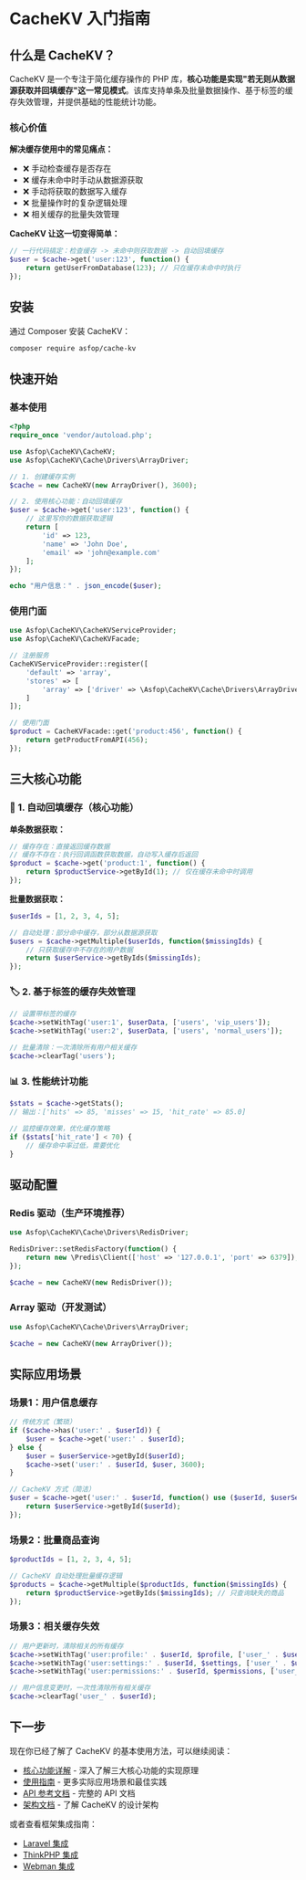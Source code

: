 # CacheKV 入门指南

## 什么是 CacheKV？

CacheKV 是一个专注于简化缓存操作的 PHP 库，**核心功能是实现"若无则从数据源获取并回填缓存"这一常见模式**。该库支持单条及批量数据操作、基于标签的缓存失效管理，并提供基础的性能统计功能。

### 核心价值

**解决缓存使用中的常见痛点：**
- ❌ 手动检查缓存是否存在
- ❌ 缓存未命中时手动从数据源获取
- ❌ 手动将获取的数据写入缓存
- ❌ 批量操作时的复杂逻辑处理
- ❌ 相关缓存的批量失效管理

**CacheKV 让这一切变得简单：**
```php
// 一行代码搞定：检查缓存 -> 未命中则获取数据 -> 自动回填缓存
$user = $cache->get('user:123', function() {
    return getUserFromDatabase(123); // 只在缓存未命中时执行
});
```

## 安装

通过 Composer 安装 CacheKV：

```bash
composer require asfop/cache-kv
```

## 快速开始

### 基本使用

```php
<?php
require_once 'vendor/autoload.php';

use Asfop\CacheKV\CacheKV;
use Asfop\CacheKV\Cache\Drivers\ArrayDriver;

// 1. 创建缓存实例
$cache = new CacheKV(new ArrayDriver(), 3600);

// 2. 使用核心功能：自动回填缓存
$user = $cache->get('user:123', function() {
    // 这里写你的数据获取逻辑
    return [
        'id' => 123,
        'name' => 'John Doe',
        'email' => 'john@example.com'
    ];
});

echo "用户信息：" . json_encode($user);
```

### 使用门面

```php
use Asfop\CacheKV\CacheKVServiceProvider;
use Asfop\CacheKV\CacheKVFacade;

// 注册服务
CacheKVServiceProvider::register([
    'default' => 'array',
    'stores' => [
        'array' => ['driver' => \Asfop\CacheKV\Cache\Drivers\ArrayDriver::class]
    ]
]);

// 使用门面
$product = CacheKVFacade::get('product:456', function() {
    return getProductFromAPI(456);
});
```

## 三大核心功能

### 🎯 1. 自动回填缓存（核心功能）

**单条数据获取：**
```php
// 缓存存在：直接返回缓存数据
// 缓存不存在：执行回调函数获取数据，自动写入缓存后返回
$product = $cache->get('product:1', function() {
    return $productService->getById(1); // 仅在缓存未命中时调用
});
```

**批量数据获取：**
```php
$userIds = [1, 2, 3, 4, 5];

// 自动处理：部分命中缓存，部分从数据源获取
$users = $cache->getMultiple($userIds, function($missingIds) {
    // 只获取缓存中不存在的用户数据
    return $userService->getByIds($missingIds);
});
```

### 🏷️ 2. 基于标签的缓存失效管理

```php
// 设置带标签的缓存
$cache->setWithTag('user:1', $userData, ['users', 'vip_users']);
$cache->setWithTag('user:2', $userData, ['users', 'normal_users']);

// 批量清除：一次清除所有用户相关缓存
$cache->clearTag('users');
```

### 📊 3. 性能统计功能

```php
$stats = $cache->getStats();
// 输出：['hits' => 85, 'misses' => 15, 'hit_rate' => 85.0]

// 监控缓存效果，优化缓存策略
if ($stats['hit_rate'] < 70) {
    // 缓存命中率过低，需要优化
}
```

## 驱动配置

### Redis 驱动（生产环境推荐）

```php
use Asfop\CacheKV\Cache\Drivers\RedisDriver;

RedisDriver::setRedisFactory(function() {
    return new \Predis\Client(['host' => '127.0.0.1', 'port' => 6379]);
});

$cache = new CacheKV(new RedisDriver());
```

### Array 驱动（开发测试）

```php
use Asfop\CacheKV\Cache\Drivers\ArrayDriver;

$cache = new CacheKV(new ArrayDriver());
```

## 实际应用场景

### 场景1：用户信息缓存
```php
// 传统方式（繁琐）
if ($cache->has('user:' . $userId)) {
    $user = $cache->get('user:' . $userId);
} else {
    $user = $userService->getById($userId);
    $cache->set('user:' . $userId, $user, 3600);
}

// CacheKV 方式（简洁）
$user = $cache->get('user:' . $userId, function() use ($userId, $userService) {
    return $userService->getById($userId);
});
```

### 场景2：批量商品查询
```php
$productIds = [1, 2, 3, 4, 5];

// CacheKV 自动处理批量缓存逻辑
$products = $cache->getMultiple($productIds, function($missingIds) {
    return $productService->getByIds($missingIds); // 只查询缺失的商品
});
```

### 场景3：相关缓存失效
```php
// 用户更新时，清除相关的所有缓存
$cache->setWithTag('user:profile:' . $userId, $profile, ['user_' . $userId]);
$cache->setWithTag('user:settings:' . $userId, $settings, ['user_' . $userId]);
$cache->setWithTag('user:permissions:' . $userId, $permissions, ['user_' . $userId]);

// 用户信息变更时，一次性清除所有相关缓存
$cache->clearTag('user_' . $userId);
```

## 下一步

现在你已经了解了 CacheKV 的基本使用方法，可以继续阅读：

- [核心功能详解](core-features.md) - 深入了解三大核心功能的实现原理
- [使用指南](usage-guide.md) - 更多实际应用场景和最佳实践
- [API 参考文档](api-reference.md) - 完整的 API 文档
- [架构文档](architecture.md) - 了解 CacheKV 的设计架构

或者查看框架集成指南：
- [Laravel 集成](laravel-integration.md)
- [ThinkPHP 集成](thinkphp-integration.md)
- [Webman 集成](webman-integration.md)
